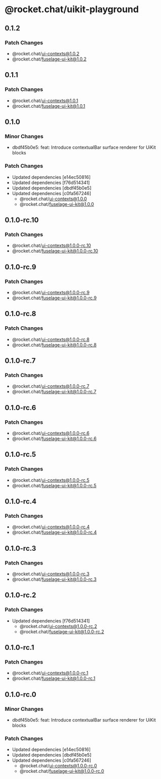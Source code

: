 # @rocket.chat/uikit-playground

## 0.1.2

### Patch Changes

- @rocket.chat/ui-contexts@1.0.2
- @rocket.chat/fuselage-ui-kit@1.0.2

## 0.1.1

### Patch Changes

- @rocket.chat/ui-contexts@1.0.1
- @rocket.chat/fuselage-ui-kit@1.0.1

## 0.1.0

### Minor Changes

- dbdf45b0e5: feat: Introduce contextualBar surface renderer for UiKit blocks

### Patch Changes

- Updated dependencies [e14ec50816]
- Updated dependencies [f76d514341]
- Updated dependencies [dbdf45b0e5]
- Updated dependencies [c0fa567246]
  - @rocket.chat/ui-contexts@1.0.0
  - @rocket.chat/fuselage-ui-kit@1.0.0

## 0.1.0-rc.10

### Patch Changes

- @rocket.chat/ui-contexts@1.0.0-rc.10
- @rocket.chat/fuselage-ui-kit@1.0.0-rc.10

## 0.1.0-rc.9

### Patch Changes

- @rocket.chat/ui-contexts@1.0.0-rc.9
- @rocket.chat/fuselage-ui-kit@1.0.0-rc.9

## 0.1.0-rc.8

### Patch Changes

- @rocket.chat/ui-contexts@1.0.0-rc.8
- @rocket.chat/fuselage-ui-kit@1.0.0-rc.8

## 0.1.0-rc.7

### Patch Changes

- @rocket.chat/ui-contexts@1.0.0-rc.7
- @rocket.chat/fuselage-ui-kit@1.0.0-rc.7

## 0.1.0-rc.6

### Patch Changes

- @rocket.chat/ui-contexts@1.0.0-rc.6
- @rocket.chat/fuselage-ui-kit@1.0.0-rc.6

## 0.1.0-rc.5

### Patch Changes

- @rocket.chat/ui-contexts@1.0.0-rc.5
- @rocket.chat/fuselage-ui-kit@1.0.0-rc.5

## 0.1.0-rc.4

### Patch Changes

- @rocket.chat/ui-contexts@1.0.0-rc.4
- @rocket.chat/fuselage-ui-kit@1.0.0-rc.4

## 0.1.0-rc.3

### Patch Changes

- @rocket.chat/ui-contexts@1.0.0-rc.3
- @rocket.chat/fuselage-ui-kit@1.0.0-rc.3

## 0.1.0-rc.2

### Patch Changes

- Updated dependencies [f76d514341]
  - @rocket.chat/ui-contexts@1.0.0-rc.2
  - @rocket.chat/fuselage-ui-kit@1.0.0-rc.2

## 0.1.0-rc.1

### Patch Changes

- @rocket.chat/ui-contexts@1.0.0-rc.1
- @rocket.chat/fuselage-ui-kit@1.0.0-rc.1

## 0.1.0-rc.0

### Minor Changes

- dbdf45b0e5: feat: Introduce contextualBar surface renderer for UiKit blocks

### Patch Changes

- Updated dependencies [e14ec50816]
- Updated dependencies [dbdf45b0e5]
- Updated dependencies [c0fa567246]
  - @rocket.chat/ui-contexts@1.0.0-rc.0
  - @rocket.chat/fuselage-ui-kit@1.0.0-rc.0
